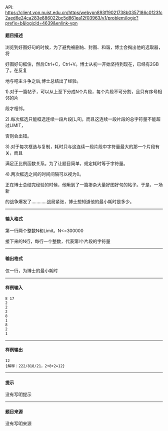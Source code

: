 API: https://client.vpn.nuist.edu.cn/https/webvpn893ff9021738b0357186c0f23fc2aed6e24ca283e886022bc5d861ea12f03963/v1/problem/logic?prefix=b&logicId=4639&enlink-vpn

#### 题目描述

浏览到好图好句的时候，为了避免被删帖、封图、和谐，博士会掏出他的选取器，将

好图好句框住，然后Ctrl+C，Ctrl+V。博士从初一开始坚持到现在，已经有2GB了。在反复

地与吧主斗争之后,博士总结出了经验。

1).对于一篇帖子，可以从上至下分成N个片段，每个片段不可分割，且只有序号相邻的片

段才相邻。

2).每次框选只能框选连续一段片段\[L,R\]，而且这连续一段片段的总字符量不能超过LIMIT，

否则会出错。

3).对于每次框选与复制，耗时只与这连续一段片段中字符量最大的那一个片段有关，而且

满足正比例函数关系。为了让题目简单，规定耗时等于字符量。

4).两次框选之间的时间间隔可以视为0。

正在博士总结完经验的时候，他瞅到了一篇掺杂大量好图好句的帖子。于是，一场新

的战争爆发了…………战局紧张，博士想知道他的最小耗时是多少。

---

#### 输入格式

第一行两个整数N和Limit。N<=300000

接下来的N行，每行一个整数，代表第I个片段的字符量

---

#### 输出格式

仅一行，为博士的最小耗时

---

#### 样例输入
```
8 17
2
2
2
8
1
8
2
1
```

---

#### 样例输出
```
12
{解释：222/818/21，2+8+2=12}
```

---

#### 提示

没有写明提示

---

#### 题目来源

没有写明来源